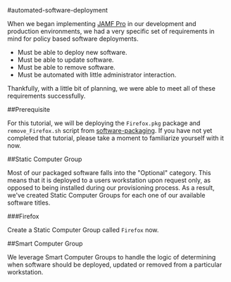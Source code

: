 #automated-software-deployment

When we began implementing [JAMF Pro](https://www.jamf.com/products/jamf-pro/) in our development and production environments, we had a very specific set of requirements in mind for policy based software deployments.

- Must be able to deploy new software.
- Must be able to update software.
- Must be able to remove software.
- Must be automated with little administrator interaction.

Thankfully, with a little bit of planning, we were able to meet all of these requirements successfully.

##Prerequisite

For this tutorial, we will be deploying the `Firefox.pkg` package and `remove_Firefox.sh` script from [software-packaging](https://github.com/ToplessBanana/tutorials/tree/master/HOW-TO-software-packaging). If you have not yet completed that tutorial, please take a moment to familiarize yourself with it now.

##Static Computer Group

Most of our packaged software falls into the "Optional" category. This means that it is deployed to a users workstation upon request only, as opposed to being installed during our provisioning process. As a result, we've created Static Computer Groups for each one of our available software titles.

###Firefox

Create a Static Computer Group called `Firefox` now.

##Smart Computer Group

We leverage Smart Computer Groups to handle the logic of determining when software should be deployed, updated or removed from a particular workstation.
